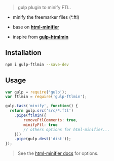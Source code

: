 > gulp plugin to minify FTL.

- minify the freemarker files (*.ftl)

- base on **[html-minifier](https://github.com/kangax/html-minifier/issues)**

- inspire from **[gulp-htmlmin](https://github.com/jonschlinkert/gulp-htmlmin)**

## Installation

```sh
npm i gulp-ftlmin --save-dev
```

## Usage

```js
var gulp = require('gulp');
var ftlmin = require('gulp-ftlmin');

gulp.task('minify', function() {
  return gulp.src('src/*.ftl')
    .pipe(ftlmin({
		removeFtlComments: true,
		minifyFtl: true
		// others options for html-minifier...
	}))
    .pipe(gulp.dest('dist'));
});
```

> See the [html-minifier docs](https://github.com/kangax/html-minifier) for options.

